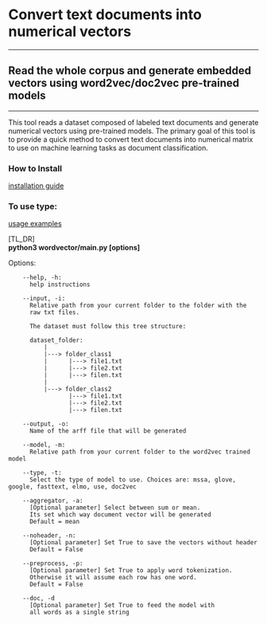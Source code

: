 # Convert text documents into numerical vectors
---
## Read the whole corpus and generate embedded vectors using word2vec/doc2vec pre-trained models
---

This tool reads a dataset composed of labeled text documents and generate numerical vectors using pre-trained models.
The primary goal of this tool is to provide a quick method to convert text documents into numerical matrix to 
use on machine learning tasks as document classification.

### How to Install

[installation guide](docs/Install.md)


### To use type: 

[usage examples](docs/examples.md)

[TL_DR]\
**python3 wordvector/main.py [options]**

  Options:

        --help, -h:
          help instructions

        --input, -i: 
          Relative path from your current folder to the folder with the 
          raw txt files.

          The dataset must follow this tree structure:

          dataset_folder:
              |
              |---> folder_class1
              |      |---> file1.txt
              |      |---> file2.txt
              |      |---> filen.txt
              |
              |---> folder_class2
                     |---> file1.txt
                     |---> file2.txt
                     |---> filen.txt

        --output, -o: 
          Name of the arff file that will be generated

        --model, -m: 
          Relative path from your current folder to the word2vec trained model

        --type, -t: 
          Select the type of model to use. Choices are: mssa, glove, google, fasttext, elmo, use, doc2vec

        --aggregator, -a: 
          [Optional parameter] Select between sum or mean. 
          Its set which way document vector will be generated
          Default = mean
        
        --noheader, -n: 
          [Optional parameter] Set True to save the vectors without header
          Default = False

        --preprocess, -p:
          [Optional parameter] Set True to apply word tokenization. 
          Otherwise it will assume each row has one word.
          Default = False
          
        --doc, -d
          [Optional parameter] Set True to feed the model with
          all words as a single string

        
